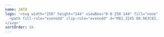 ```yaml
---
name: JATO
logo: '<svg width="250" height="144" viewBox="0 0 250 144" fill="none" xmlns="http://www.w3.org/2000/svg">
  <path fill-rule="evenodd" clip-rule="evenodd" d="M81.3245 80.963C83.1705 81.4384 83.964 81.5993 84.8612 81.5993C86.6018 81.5993 88.1852 80.6467 88.8178 79.2742C89.3986 77.9053 89.6095 76.2147 89.6095 72.519V50.668H101.328V75.4212C101.328 80.963 100.956 83.549 99.7442 85.715C97.7373 89.568 93.9915 91.4123 88.2906 91.4123C85.7583 91.4123 83.805 91.1496 81.3245 90.4097V80.963ZM73.9257 91.2376C75.1678 91.2376 76.1829 90.2226 76.1829 88.9823H76.1847V52.9309C76.1847 51.6889 75.1696 50.6738 73.9275 50.6738H37.8762C36.6359 50.6738 35.6208 51.6889 35.6208 52.9309V88.9823C35.6208 90.2226 36.6359 91.2376 37.8762 91.2376H73.9257ZM74.2564 70.2529L37.7511 62.1001L56.0904 72.5529L50.3324 78.756H58.3064L74.2564 70.2529ZM139.45 60.7133H151.436V91.2782H163.424V60.7133H175.575V50.668H139.45V60.7133ZM216.012 71.2162C216.012 83.5025 208.424 91.4534 196.602 91.4534C184.519 91.4534 177.19 83.8653 177.19 71.2162C177.19 58.6724 184.727 50.668 196.602 50.668C208.32 50.668 216.012 58.8243 216.012 71.2162ZM189.216 71.318C189.216 78.0286 191.85 81.8495 196.498 81.8495C201.248 81.8495 203.984 77.8231 203.984 70.9052C203.984 64.1928 201.248 60.1682 196.706 60.1682C191.954 60.1682 189.216 64.2446 189.216 71.318ZM116.187 50.668H131.796L145.242 91.2782H132.387L130.42 84.3639H117.213L115.001 91.2782H102.525L116.187 50.668ZM120.022 75.2389H127.824L123.586 60.3416L120.022 75.2389Z" fill="currentColor"></path>
</svg>'
sortOrder: 16
---
```

